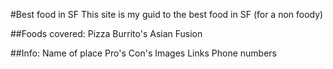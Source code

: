#Best food in SF
This site is my guid to the best food in SF (for a non foody)

##Foods covered:
Pizza
Burrito's
Asian Fusion

##Info:
Name of place
Pro's
Con's
Images
Links
Phone numbers